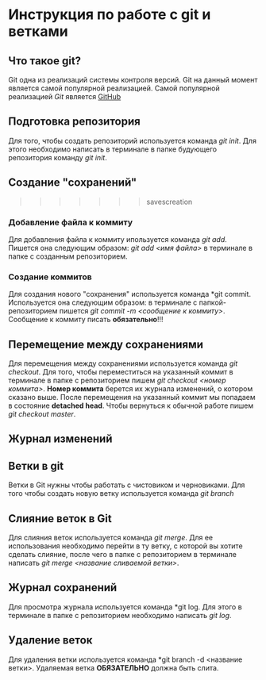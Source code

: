 # Инструкция по работе с git и ветками

## Что такое git?
Git одна из реализаций системы контроля версий. Git на данный момент является самой популярной реализацией. Самой популярной реализацией *Git* является [GitHub](https://github.com)
## Подготовка репозитория

Для того, чтобы создать репозиторий используется команда *git init*. Для этого необходимо написать в терминале в папке будующего репозитория команду *git init*.


## Создание "сохранений"
>>>>>>> savescreation

### Добавление файла к коммиту
Для добавления файла к коммиту ипользуется команда *git add*. Пишется она следующим образом: *git add <имя файла>* в терминале в папке с созданным репозиторием.
### Создание коммитов
Для создания нового "сохранения" используется команда *git commit. Используется она следующим образом: в терминале с папкой-репозиторием пишется *git commit -m <сообщение к коммиту>*. Сообщение к коммиту писать **обязательно**!!!
## Перемещение между сохранениями
Для перемещения между сохранениями используется команда *git checkout*. Для того, чтобы переместиться на указанный коммит в терминале в папке с репозиторием пишем *git checkout <номер коммита>*. **Номер коммита** берется их журнала изменений, о котором сказано выше. После перемещения на указанный коммит мы попадаем в состояние **detached head**. Чтобы вернуться к обычной работе пишем *git checkout master*.

## Журнал изменений

## Ветки в git
Ветки в Git нужны чтобы работать с чистовиком и черновиками. Для того чтобы создать новую ветку используется команда *git branch*
## Слияние веток в Git
Для слияния веток используется команда *git merge*. Для ее использования необходимо перейти в ту ветку, с которой вы хотите сделать слияние, после чего в папке с репозиторием в терминале написать *git merge <название сливаемой ветки>*.
## Журнал сохранений
Для просмотра журнала используется команда *git log. Для этого в терминале в папке с репозиторием необходимо написать *git log*.
## Удаление веток
Для удаления ветки используется команда *git branch -d <название ветки>. Удаляемая ветка **ОБЯЗАТЕЛЬНО** должна быть слита.
